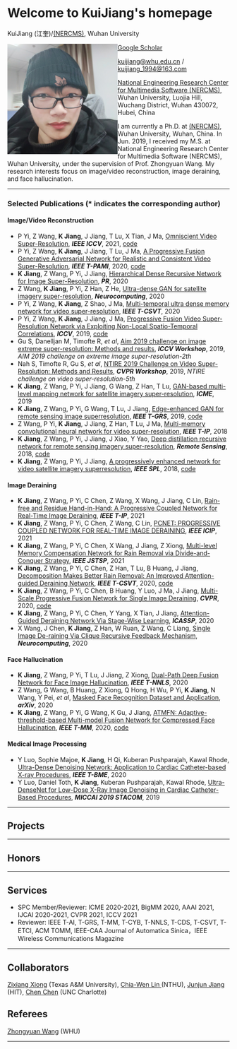 # Welcome to KuiJiang's homepage

KuiJiang (江奎)/[(NERCMS)](http://en.multimedia.whu.edu.cn/html/Faculties/), Wuhan University

<a href="url"><img src="https://github.com/kuihua/kuijiang.github.io/blob/master/kuijiang1.jpg" align="left" height="250" width="250" ></a>

[Google Scholar](https://scholar.google.com/citations?user=AbOLE9QAAAAJ&hl=zh-CN)

kuijiang@whu.edu.cn / kuijiang_1994@163.com

[National Engineering Research Center for Multimedia Software (NERCMS)](http://en.multimedia.whu.edu.cn/html/Faculties/), Wuhan University, Luojia Hill, Wuchang District, Wuhan 430072, Hubei, China 

I am currently a Ph.D. at [(NERCMS)](http://en.multimedia.whu.edu.cn/html/Faculties/), Wuhan University, Wuhan, China. In Jun. 2019, I received my M.S. at National Engineering Research Center for Multimedia Software (NERCMS), Wuhan University, under the supervision of Prof. Zhongyuan Wang. My research interests focus on image/video reconstruction, image deraining, and face hallucination.
****

### Selected Publications (* indicates the corresponding author)

#### Image/Video Reconstruction
- P Yi, Z Wang, **K Jiang**, J Jiang, T Lu, X Tian, J Ma, [Omniscient Video Super-Resolution](https://www.researchgate.net/publication/350513351_Omniscient_Video_Super-Resolution), _**IEEE ICCV**_, 2021, [code]()
- P Yi, Z Wang, **K Jiang**, J Jiang, T Lu, J Ma, [A Progressive Fusion Generative Adversarial Network for Realistic and Consistent Video Super-Resolution](https://ieeexplore.ieee.org/document/9279273), _**IEEE T-PAMI**_, 2020, [code](https://github.com/psychopa4/MSHPFNL)
- **K Jiang**, Z Wang, P Yi, J Jiang, [Hierarchical Dense Recursive Network for Image Super-Resolution](https://www.sci-hub.ren/10.1016/j.patcog.2020.107475), _**PR**_, 2020
- Z Wang, **K Jiang**, P Yi, Z Han, Z He, [Ultra-dense GAN for satellite imagery super-resolution](https://www.sciencedirect.com/science/article/abs/pii/S0925231219314602), _**Neurocomputing**_, 2020
- P Yi, Z Wang, **K Jiang**, Z Shao, J Ma, [Multi-temporal ultra dense memory network for video super-resolution](https://ieeexplore.ieee.org/abstract/document/8752034/), _**IEEE T-CSVT**_, 2020
- P Yi, Z Wang, **K Jiang**, J Jiang, J Ma, [Progressive Fusion Video Super-Resolution Network via Exploiting Non-Local Spatio-Temporal Correlations](https://ieeexplore.ieee.org/document/9009484/), _**ICCV**_, 2019, [code](https://github.com/psychopa4/PFNL)
- Gu S, Danelljan M, Timofte R, _et al_, [Aim 2019 challenge on image extreme super-resolution: Methods and results](https://ieeexplore.ieee.org/abstract/document/9022627), _**ICCV Workshop**_, 2019, _AIM 2019 challenge on extreme image super-resolution-2th_
- Nah S, Timofte R, Gu S, _et al_, [NTIRE 2019 Challenge on Video Super-Resolution: Methods and Results](https://ieeexplore.ieee.org/document/9025527), _**CVPR Workshop**_, 2019, _NTIRE challenge on video super-resolution-5th_
- **K Jiang**, Z Wang, P Yi, J Jiang, G Wang, Z Han, T Lu, [GAN-based multi-level mapping network for satellite imagery super-resolution](https://ieeexplore.ieee.org/abstract/document/8784713/), _**ICME**_, 2019
- **K Jiang**, Z Wang, P Yi, G Wang, T Lu, J Jiang, [Edge-enhanced GAN for remote sensing image superresolution](https://ieeexplore.ieee.org/abstract/document/8677274), _**IEEE T-GRS**_, 2019, [code](https://github.com/kuihua/EEGAN)
- Z Wang, P Yi, **K Jiang**, J Jiang, Z Han, T Lu, J Ma, [Multi-memory convolutional neural network for video super-resolution](https://ieeexplore.ieee.org/abstract/document/8579237/), _**IEEE T-IP**_, 2018
- **K Jiang**, Z Wang, P Yi, J Jiang, J Xiao, Y Yao, [Deep distillation recursive network for remote sensing imagery super-resolution](https://www.mdpi.com/2072-4292/10/11/1700), _**Remote Sensing**_, 2018, [code](https://github.com/kuihua/DDRN)
- **K Jiang**, Z Wang, P Yi, J Jiang, [A progressively enhanced network for video satellite imagery superresolution](https://ieeexplore.ieee.org/abstract/document/8466642), _**IEEE SPL**_, 2018, [code](https://github.com/kuihua/PECNN)


#### Image Deraining
- **K Jiang**, Z Wang, P Yi, C Chen, Z Wang, X Wang, J Jiang, C Lin, [Rain-free and Residue Hand-in-Hand: A Progressive Coupled Network for Real-Time Image Deraining](https://www.researchgate.net/publication/353620456_Rain-free_and_Residue_Hand-in-Hand_A_Progressive_Coupled_Network_for_Real-Time_Image_Deraining), _**IEEE T-IP**_, 2021
- **K Jiang**, Z Wang, P Yi, C Chen, Z Wang, C Lin, [PCNET: PROGRESSIVE COUPLED NETWORK FOR REAL-TIME IMAGE DERAINING](https://www.researchgate.net/publication/351868487_PCNET_PROGRESSIVE_COUPLED_NETWORK_FOR_REAL-TIME_IMAGE_DERAINING), _**IEEE ICIP**_, 2021
- **K Jiang**, Z Wang, P Yi, C Chen, X Wang, J Jiang, Z Xiong, [Multi-level Memory Compensation Network for Rain Removal via Divide-and-Conquer Strategy](https://ieeexplore.ieee.org/document/9328295), _**IEEE JSTSP**_, 2021
- **K Jiang**, Z Wang, P Yi, C Chen, Z Han, T Lu, B Huang, J Jiang, [Decomposition Makes Better Rain Removal: An
Improved Attention-guided Deraining Network](https://ieeexplore.ieee.org/document/9294056), _**IEEE T-CSVT**_, 2020, [code](https://github.com/kuihua/IADN)
- **K Jiang**, Z Wang, P Yi, C Chen, B Huang, Y Luo, J Ma, J Jiang, [Multi-Scale Progressive Fusion Network for Single Image Deraining](https://arxiv.org/abs/2003.10985), _**CVPR**_, 2020, [code](https://github.com/kuihua/MSPFN)
- **K Jiang**, Z Wang, P Yi, C Chen, Y Yang, X Tian, J Jiang, [Attention-Guided Deraining Network Via Stage-Wise Learning](https://ieeexplore.ieee.org/abstract/document/9053754), _**ICASSP**_, 2020
- X Wang, J Chen, **K Jiang**, Z Han, W Ruan, Z Wang, C Liang, [Single Image De-raining Via Clique Recursive Feedback Mechanism](https://www.sciencedirect.com/science/article/abs/pii/S0925231220312133), _**Neurocomputing**_, 2020

#### Face Hallucination
- **K Jiang**, Z Wang, P Yi, T Lu, J Jiang, Z Xiong, [Dual-Path Deep Fusion Network for Face Image Hallucination](https://ieeexplore.ieee.org/document/9229100), _**IEEE T-NNLS**_, 2020
- Z Wang, G Wang, B Huang, Z Xiong, Q Hong, H Wu, P Yi, **K Jiang**, N Wang, Y Pei, _et al_, [Masked Face Recognition Dataset and Application](https://arxiv.org/abs/2003.09093), _**arXiv**_, 2020
- **K Jiang**, Z Wang, P Yi, G Wang, K Gu, J Jiang, [ATMFN: Adaptive-threshold-based Multi-model Fusion Network for Compressed Face Hallucination](https://ieeexplore.ieee.org/abstract/document/8936424), _**IEEE T-MM**_, 2020, [code](https://github.com/kuihua/ATMFN)

#### Medical Image Processing
- Y Luo, Sophie Majoe, **K Jiang**, H Qi, Kuberan Pushparajah, Kawal Rhode, [Ultra-Dense Denoising Network: Application to Cardiac Catheter-based X-ray Procedures](https://ieeexplore.ieee.org/document/9274535), _**IEEE T-BME**_, 2020
- Y Luo, Daniel Toth, **K Jiang**, Kuberan Pushparajah, Kawal Rhode, [Ultra-DenseNet for Low-Dose X-Ray Image Denoising in Cardiac Catheter-Based Procedures](https://link.springer.com/chapter/10.1007/978-3-030-39074-7_4), _**MICCAI 2019 STACOM**_, 2019
****

## Projects
****

## Honors
****

## Services
- SPC Member/Reviewer: ICME 2020-2021, BigMM 2020, AAAI 2021, IJCAI 2020-2021, CVPR 2021, ICCV 2021
- Reviewer: IEEE T-AI, T-GRS, T-MM, T-CYB, T-NNLS, T-CDS, T-CSVT, T-ETCI, ACM TOMM, IEEE-CAA Journal of Automatica Sinica，IEEE Wireless Communications Magazine
****

## Collaborators
[Zixiang Xiong](https://engineering.tamu.edu/electrical/profiles/zxiong.html) (Texas A\&M University), [Chia-Wen Lin ](https://dblp.uni-trier.de/pid/l/ChiaWenLin.html) (NTHU), [Junjun Jiang](https://jiangjunjun.wordpress.com/) (HIT), [Chen Chen](https://ece.uncc.edu/directory/dr-chen-chen-phd) (UNC Charlotte)

## Referees
[Zhongyuan Wang](https://dblp.uni-trier.de/pers/hd/w/Wang:Zhongyuan) (WHU)
****
